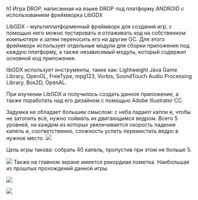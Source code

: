 h1 Игра DROP, написанная на языке DROP под платформу ANDROID с использованием фреймворка LibGDX

LibGDX - мультиплатформенный фреймворк для создания игр, с помощью него можно тестировать и отлаживать код на 
собственном компьютере и затем переносить его на другие ОС. Для этого фреймворк использует отдельные модули
для сборки приложения под каждую платформу, а также независимый модуль, который содержит основной код приложения.

libGDX использует инструменты, такие как: Lightweight Java Game Library, OpenGL, FreeType, mpg123, Vorbis, 
SoundTouch Audio Processing Library, Box2D, OpenAL.

При изучении LibGDX и получилось создать данное приложение, а также поработать над его дизайном с помощью Adobe
Illustrator CC.

Задумка не обладает большим смыслом: с неба падают капли и, чтобы не затопить всё, нужно поймать их двигающимся
ведром. Всего 5 уровней, на каждом из которых увеличивается скорость падения капель и, соответственно, сложность
успеть переместить ведро в нужное место. 
![](https://github.com/Anastasiya1405/projectJava/raw/master/3.png)
 
Цель игры такова: собрать 40 капель, пропустив при этом не больше 5.

![](https://github.com/Anastasiya1405/projectJava/raw/master/2.png)
Также на главном экране имеется рекордная пометка. Наибольшая из прошлых прохождений данной игры.

![](https://github.com/Anastasiya1405/projectJava/raw/master/1.png)

![](https://github.com/Anastasiya1405/projectJava/raw/master/4.png)
